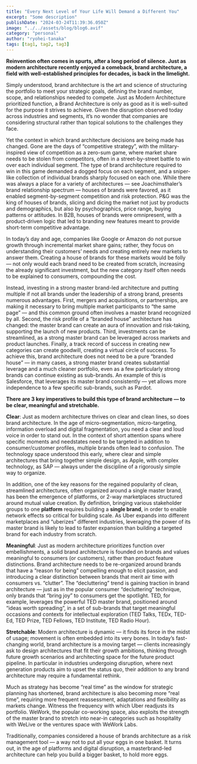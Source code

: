 ```yaml
---
title: "Every Next Level of Your Life Will Demand a Different You"
excerpt: "Some description"
publishDate: "2024-03-24T11:39:36.050Z"
image: "../../assets/blog/blog6.avif"
category: "personal"
author: "ryohei-tanaka"
tags: [tag1, tag2, tag3]
---
```


**Reinvention often comes in spurts, after a long period of silence. Just as modern architecture recently enjoyed a comeback, brand architecture, a field with well-established principles for decades, is back in the limelight.**

Simply understood, brand architecture is the art and science of structuring the portfolio to meet your strategic goals, defining the brand number, scope, and relationships needed to compete. Just as Modern Architecture prioritized function, a Brand Architecture is only as good as it is well-suited for the purpose it strives to achieve. Given the disruption observed today across industries and segments, it’s no wonder that companies are considering structural rather than topical solutions to the challenges they face.

Yet the context in which brand architecture decisions are being made has changed. Gone are the days of “competitive strategy”, with the military-inspired view of competition as a zero-sum game, where market share needs to be stolen from competitors, often in a street-by-street battle to win over each individual segment. The type of brand architecture required to win in this game demanded a dogged focus on each segment, and a sniper-like collection of individual brands sharply focused on each one. While there was always a place for a variety of architectures — see Joachimsthaler’s brand relationship spectrum — houses of brands were favored, as it enabled segment-by-segment competition and risk protection. P&G was the king of houses of brands, slicing and dicing the market not just by products and demographics, but also by psychographics, price range, buying patterns or attitudes. In B2B, houses of brands were omnipresent, with a product-driven logic that led to branding new features meant to provide short-term competitive advantage.

In today’s day and age, companies like Google or Amazon do not pursue growth through incremental market share gains; rather, they focus on understanding their customers’ needs and creating entirely new markets to answer them. Creating a house of brands for these markets would be folly — not only would each brand need to be created from scratch, increasing the already significant investment, but the new category itself often needs to be explained to consumers, compounding the cost.

Instead, investing in a strong master brand-led architecture and putting multiple if not all brands under the leadership of a strong brand, presents numerous advantages. First, mergers and acquisitions, or partnerships, are making it necessary to bring multiple market participants to “the same page” — and this common ground often involves a master brand recognized by all. Second, the risk profile of a “branded house” architecture has changed: the master brand can create an aura of innovation and risk-taking, supporting the launch of new products. Third, investments can be streamlined, as a strong master brand can be leveraged across markets and product launches. Finally, a track record of success in creating new categories can create goodwill, creating a virtual circle of success. To achieve this, brand architecture does not need to be a pure “branded house” — in many cases, a strong master brand creates substantial leverage and a much cleaner portfolio, even as a few particularly strong brands can continue existing as sub-brands. An example of this is Salesforce, that leverages its master brand consistently — yet allows more independence to a few specific sub-brands, such as Pardot.

**There are 3 key imperatives to build this type of brand architecture — to be clear, meaningful and stretchable.**

**Clear**: Just as modern architecture thrives on clear and clean lines, so does brand architecture. In the age of micro-segmentation, micro-targeting, information overload and digital fragmentation, you need a clear and loud voice in order to stand out. In the context of short attention spans where specific moments and needstates need to be targeted in addition to consumer/customer profiles, multiple brands often lead to confusion. The technology space understood this early, where clear and simple architectures that bring together simple design, as Apple, with complex technology, as SAP — always under the discipline of a rigorously simple way to organize.

In addition, one of the key reasons for the regained popularity of clean, streamlined architectures, often organized around a single master brand, has been the emergence of platforms, or 2-way marketplaces structured around mutual value creation. By definition, bringing various stakeholder groups to one **platform** requires building a **single brand**, in order to enable network effects so critical for building scale. As Uber expands into different marketplaces and “uberizes” different industries, leveraging the power of its master brand is likely to lead to faster expansion than building a targeted brand for each industry from scratch.

**Meaningful**: Just as modern architecture prioritizes function over embellishments, a solid brand architecture is founded on brands and values meaningful to consumers (or customers), rather than product feature distinctions. Brand architecture needs to be re-organized around brands that have a “reason for being” compelling enough to elicit passion, and introducing a clear distinction between brands that merit air time with consumers vs. “clutter”. The “decluttering” trend is gaining traction in brand architecture — just as in the popular consumer “decluttering” technique, only brands that “bring joy” to consumers get the spotlight. TED, for example, leverages the powerful TED master brand, positioned around “ideas worth spreading”, in a set of sub-brands that target meaningful occasions and contexts for intellectual exploration (TED Talks, TEDx, TED-Ed, TED Prize, TED Fellows, TED Institute, TED Radio Hour).

**Stretchable**: Modern architecture is dynamic — it finds its force in the midst of usage; movement is often embedded into its very bones. In today’s fast-changing world, brand architecture is a moving target — clients increasingly ask to design architectures that fit their growth ambitions, thinking through future growth scenarios and architecting space for the future product pipeline. In particular in industries undergoing disruption, where next generation products aim to upset the status quo, their addition to any brand architecture may require a fundamental rethink.

Much as strategy has become “real time” as the window for strategic planning has shortened, brand architecture is also becoming more “real time”, requiring more frequent reassessment, adaptations and flexibility as markets change. Witness the frequency with which Uber readjusts its portfolio. WeWork, the popular co-working space, also exploits the strength of the master brand to stretch into near-in categories such as hospitality with WeLive or the ventures space with WeWork Labs.

Traditionally, companies considered a house of brands architecture as a risk management tool — a way not to put all your eggs in one basket. It turns out, in the age of platforms and digital disruption, a masterbrand-led architecture can help you build a bigger basket, to hold more eggs.
